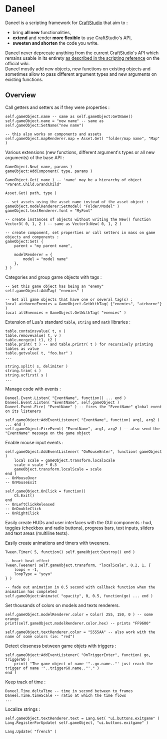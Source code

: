 [craftstudio]: http://craftstud.io
[CSscriptingreference]: http://wiki.craftstud.io/Reference/Scripting

# Daneel

Daneel is a scripting framework for [CraftStudio][] that aim to :

- bring __all new__ functionalities,
- __extend__ and render __more flexible__ to use CraftStudio's API,
- __sweeten and shorten__ the code you write.

Daneel never deprecate anything from the current CraftStudio's API which remains usable in its entirety [as described in the scripting reference][CSscriptingreference] on the official wiki.  
Daneel mostly add new objects, new functions on existing objects and sometimes allow to pass different argument types and new arguments on existing functions.


<a name="overview"></a>
## Overview

Call getters and setters as if they were properties :
    
    self.gameObject.name -- same as self.gameObject:GetName()
    self.gameObject.name = "new name" -- same as self.gameObject:SetName("new name")

    -- this also works on components and assets
    self.gameObject.mapRenderer.map = Asset.Get( "folder/map name", "Map" )
    
Various extensions (new functions, different argument's types or all new arguments) of the base API :
    
    GameObject.New( name, params )
    gameObject:AddComponent( type, params )
    
    GameObject.Get( name ) -- 'name' may be a hierarchy of object "Parent.Child.GrandChild"
    
    Asset.Get( path, type )
    
    -- set assets using the asset name instead of the asset object :
    gameObject.modelRenderer:SetModel( "Folder/Model" )
    gameObject.textRenderer.font = "MyFont"
    
    -- create instances of objects without writing the New() function
    Vector3( 0, 1, 2 ) -- same as Vector3:New( 0, 1, 2 )
    
    -- create component, set properties or call setters in mass on game objects and components :
    gameObject:Set( {
        parent = "my parent name",

        modelRenderer = {
            model = "model name"
        },
    } )

Categories and group game objects with tags :
    
    -- Set this game object has being an "enemy"
    self.gameObject:AddTag( "enemies" )

    -- Get all game objects that have one or several tag(s) :
    local airborneEnemies = GameObject.GetWithTag( {"enemies", "airborne"} )
    local allEnenmies = GameObject.GetWithTag( "enemies" )

Extension of Lua's standard `table`, `string` and `math` libraries :

    table.containsvalue( t, v )
    table.removevalue( t, v )
    table.mergein( t1, t2 )
    table.print( t ) -- and table.printr( t ) for recursively printing tables as value
    table.getvalue( t, "foo.bar" )
    ...

    string.split( s, delimiter )
    string.trim( s )
    string.ucfirst( s )
    ...

Manage code with events :
    
    Daneel.Event.Listen( "EventName", function() ... end )
    Daneel.Event.Listen( "EventName", self.gameObject )
    Daneel.Event.Fire( "EventName" ) -- fires the "EventName" global event on its listeners

    self.gameObject:AddEventListener( "EventName", function( arg1, arg2 ) ... end )
    self.gameObject:FireEvent( "EventName", arg1, arg2 ) -- also send the "EventName" message on the game object


Enable mouse input events :
    
    self.gameObject:AddEventListener( "OnMouseEnter", function( gameObject )
        local scale = gameObject.transform.localScale
        scale = scale * 0.3
        gameObject.transform.localScale = scale
    end )
    -- OnMouseOver
    -- OnMouseExit

    self.gameObject.OnClick = function() 
        CS.Exit()
    end
    -- OnLeftClickReleased
    -- OnDoubleClick
    -- OnRightClick

Easily create HUDs and user interfaces with the GUI components : hud, toggles (checkbox and radio buttons), progress bars, text inputs, sliders and text areas (multiline texts).

Easily create animations and timers with tweeners.

    Tween.Timer( 5, function() self.gameObject:Destroy() end )

    -- heart beat effect
    Tween.Tweener( self.gameObject.transform, "localScale", 0.2, 1, {
        loops = -1,
        loopType = "yoyo"
    } )

    -- fade out animation in 0.5 second with callback function when the animation has completed
    self.gameObject:Animate( "opacity", 0, 0.5, function(go) ... end )

Set thousands of colors on models and texts renderers.

    self.gameObject.modelRenderer.color = Color( 255, 150, 0 ) -- some orange
    print(self.gameObject.modelRenderer.color.hex) -- prints "FF9600"

    self.gameObject.textRenderer.color = "5555AA" -- also work with the name of some colors (ie: "red")


Detect closeness between game objets with triggers :

    self.gameObject:AddEventListener( "OnTriggerEnter", function( go, triggerGO )
        print( "The game object of name '"..go.name.."' just reach the trigger of name '"..triggerGO.name.."'." )
    end )

Keep track of time :

    Daneel.Time.deltaTime -- time in second between to frames
    Daneel.Time.timeScale -- ratio at which the time flows
    ...

Localize strings :

    self.gameObject.textRenderer.text = Lang.Get( "ui.buttons.exitgame" )
    Lang.RegisterForUpdate( self.gameObject, "ui.buttons.exitgame" )

    Lang.Update( "french" )
